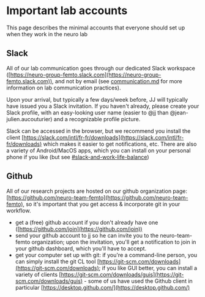 
# Important lab accounts

This page describes the minimal accounts that everyone should set up when they work in the neuro lab

## Slack

All of our lab communication goes through our dedicated Slack workspace ([https://neuro-group-femto.slack.com](https://neuro-group-femto.slack.com)), and not by email (see [communication.md](../being-a-lab-member/how-we-do-things/communication.md "mention") for more information on lab communication practices).&#x20;

Upon your arrival, but typically a few days/week before, JJ will typically have issued you a Slack invitation. If you haven't already, please create your Slack profile, with an easy-looking user name (easier to @jj than @jean-julien.aucouturier) and a recognizable profile picture.&#x20;

Slack can be accessed in the browser, but we recommend you install the client [https://slack.com/intl/fr-fr/downloads](https://slack.com/intl/fr-fr/downloads) which makes it easier to get notifications, etc. There are also a variety of Android/MacOS apps, which you can install on your personal phone if you like (but see [#slack-and-work-life-balance](../being-a-lab-member/how-we-do-things/communication.md#slack-and-work-life-balance "mention"))&#x20;

## Github

All of our research projects are hosted on our github organization page: [https://github.com/neuro-team-femto](https://github.com/neuro-team-femto), so it's important that you get access & incorporate git in your workflow.&#x20;

* get a (free) github account if you don't already have one ([https://github.com/join](https://github.com/join))
* send your github account to jj so he can invite you to the neuro-team-femto organization; upon the invitation, you'll get a notification to join in your github dashboard, which you'll have to accept.&#x20;
* get your computer set up with git: if you're a command-line person, you can simply install the git CL tool [https://git-scm.com/downloads](https://git-scm.com/downloads); if you like GUI better, you can install a variety of clients [https://git-scm.com/downloads/guis](https://git-scm.com/downloads/guis) - some of us have used the Github client in particular [https://desktop.github.com/](https://desktop.github.com/)

